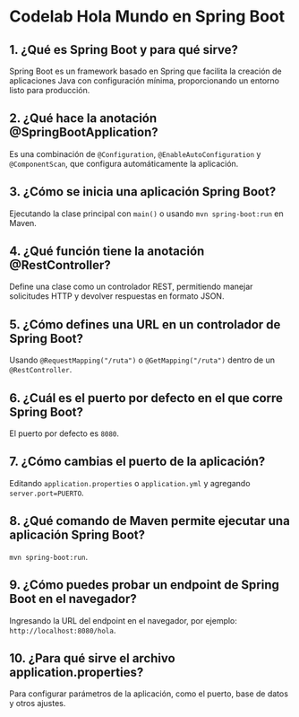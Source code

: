 # Codelab Hola Mundo en Spring Boot

## 1. ¿Qué es Spring Boot y para qué sirve?
Spring Boot es un framework basado en Spring que facilita la creación de aplicaciones Java con configuración mínima, proporcionando un entorno listo para producción.

## 2. ¿Qué hace la anotación @SpringBootApplication?
Es una combinación de `@Configuration`, `@EnableAutoConfiguration` y `@ComponentScan`, que configura automáticamente la aplicación.

## 3. ¿Cómo se inicia una aplicación Spring Boot?
Ejecutando la clase principal con `main()` o usando `mvn spring-boot:run` en Maven.

## 4. ¿Qué función tiene la anotación @RestController?
Define una clase como un controlador REST, permitiendo manejar solicitudes HTTP y devolver respuestas en formato JSON.

## 5. ¿Cómo defines una URL en un controlador de Spring Boot?
Usando `@RequestMapping("/ruta")` o `@GetMapping("/ruta")` dentro de un `@RestController`.

## 6. ¿Cuál es el puerto por defecto en el que corre Spring Boot?
El puerto por defecto es `8080`.

## 7. ¿Cómo cambias el puerto de la aplicación?
Editando `application.properties` o `application.yml` y agregando `server.port=PUERTO`.

## 8. ¿Qué comando de Maven permite ejecutar una aplicación Spring Boot?
`mvn spring-boot:run`.

## 9. ¿Cómo puedes probar un endpoint de Spring Boot en el navegador?
Ingresando la URL del endpoint en el navegador, por ejemplo: `http://localhost:8080/hola`.

## 10. ¿Para qué sirve el archivo application.properties?
Para configurar parámetros de la aplicación, como el puerto, base de datos y otros ajustes.

